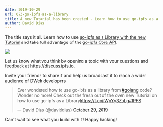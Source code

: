 ```yaml
---
date: 2019-10-29
url: 073-go-ipfs-as-a-library
title: A new Tutorial has been created - Learn how to use go-ipfs as a Library
author: David Dias
---
```


The title says it all. Learn how to use [go-ipfs as a Library with the new Tutorial](https://github.com/ipfs/go-ipfs/tree/master/docs/examples/go-ipfs-as-a-library) and take full advantage of the [go-ipfs Core API](https://godoc.org/github.com/ipfs/interface-go-ipfs-core).

![](https://ipfs.io/ipfs/QmWgSVDmVDCPcf8zMHzXJTnDf6SFf9FpWXGDpXMozaBgQ6/go-ipfs-as-a-library.gif)

Let us know what you think by opening a topic with your questions and feedback at https://discuss.ipfs.io.

Invite your friends to share it and help us broadcast it to reach a wider audience of DWeb developers

<blockquote class="twitter-tweet" data-partner="tweetdeck"><p lang="en" dir="ltr">Ever wondered how to use go-ipfs as a library from <a href="https://twitter.com/hashtag/golang?src=hash&amp;ref_src=twsrc%5Etfw">#golang</a> code? Wonder no more! Check out the fresh out of the oven new Tutorial on how to use go-ipfs as a Library<a href="https://t.co/iWpYy3ZoLg">https://t.co/iWpYy3ZoLg</a><a href="https://twitter.com/hashtag/IPFS?src=hash&amp;ref_src=twsrc%5Etfw">#IPFS</a></p>&mdash; David Dias (@daviddias) <a href="https://twitter.com/daviddias/status/1189094401974439936?ref_src=twsrc%5Etfw">October 29, 2019</a></blockquote>
<script async src="https://platform.twitter.com/widgets.js" charset="utf-8"></script>

Can't wait to see what you build with it! Happy hacking!
